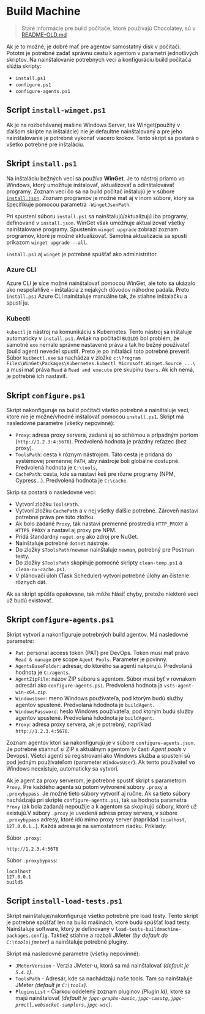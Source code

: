 # Build Machine

> Staré informácie pre build počítače, ktoré používajú Chocolatey, sú v [README-OLD.md](README-OLD.md)

Ak je to možné, je dobré mať pre agentov samostatný disk v počítači. Pototm je potrebné zadať správnu cestu k agentom
v parametri jednotlivých skriptov. Na nainštalovanie potrebných vecí a konfiguráciu build počítača slúžia skripty:

- `install.ps1`
- `configure.ps1`
- `configure-agents.ps1`

## Script `install-winget.ps1`

Ak je na rozbehávanej mašine Windows Server, tak Winget(použitý v ďalšom skripte na inštalácie) nie je defaultne nainštalovaný a pre jeho nainštalovanie je potrebné vykonať viacero krokov. Tento skript sa postará o všetko potrebné pre inštaláciu.

## Skript `install.ps1`

Na inštaláciu bežných vecí sa používa **WinGet**. Je to nástroj priamo vo Windows, ktorý umožňuje inštalovať, aktualizovať
a odinštalovávať programy. Zoznam vecí čo sa na build počítač inštalujú je v súbore [`install.json`](install.json).
Zoznam programov je možné mať aj v inom súbore, ktorý sa špecifikuje pomocou parametra `-WingetJsonPath`.

Pri spustení súboru `install.ps1` sa nainštalujú/aktualizujú iba programy, definované v `install.json`. WinGet však umožňuje
aktualizovať všetky nainštalované programy. Spustením `winget upgrade` zobrazí zoznam programov, ktoré je možné aktualizovať.
Samotná aktualizácia sa spustí príkazom `winget upgrade --all`.

`install.ps1` aj `winget` je potrebné spúšťať ako administrátor.

### Azure CLI

Azure CLI je síce možné nainštalovať pomocou WinGet, ale toto sa ukázalo ako nespoľahlivé – inštalácia z nejakých dôvodov
náhodne padala. Preto `install.ps1` Azure CLI nainštaluje manuálne tak, že stiahne inštalačku a spustí ju.

### Kubectl

`kubectl` je nástroj na komunikáciu s Kubernetes. Tento nástroj sa inštaluje automaticky v `install.ps1`. Avšak na
počítači `BUILD5` bol problém, že samotné `exe` nemalo správne nastavené práva a tak ho bežný používateľ (build agent)
nevedel spustiť. Preto je po inštalácii toto potrebné preveriť. Súbor `kuibectl.exe` sa nachádza v zložke
`c:\Program Files\WinGet\Packages\Kubernetes.kubectl_Microsoft.Winget.Source_...\` a musí mať práva `Read`
a `Read and execute` pre skupinu `Users`. Ak ich nemá, je potrebné ich nastaviť.

## Skript `configure.ps1`

Skript nakonfiguruje na build počítači všetko potrebné a nainštaluje veci, ktoré nie je možné/vhodné inštalovať pomocou
`install.ps1`. Skript má nasledovné parametre (všetky nepovinné):

- `Proxy`: adresa proxy servera, zadaná aj so schémou a prípadným portom (`http://1.2.3:4:5678`). Predvolená hodnota je prázdny reťazec (bez proxy).
- `ToolsPath`: cesta k rôznym nástrojom. Táto cesta je pridaná do systémovej premennej `PATH`, aby nástroje boli globálne dostupné. Predvolená hodnota je `C:\tools`,
- `CachePath`: cesta, kde sa nastaví keš pre rôzne programy (NPM, Cypress…). Predvolená hodnota je `C:\cache`.

Skrip sa postará o nasledovné veci:

- Vytvorí zložku `ToolsPath`.
- Vytvorí zložku `CachePath` a v nej všetky ďalšie potrebné. Zároveň nastaví potrebné práva pre túto zložku.
- Ak bolo zadané `Proxy`, tak nastaví premenné prostredia `HTTP_PROXY` a `HTTPS_PROXY` a nastaví aj proxy pre NPM.
- Pridá štandardný `nuget.org` ako zdroj pre NuGet.
- Nainštaluje potrebné `dotnet` nástroje.
- Do zložky `$ToolsPath/newman` nainštaluje `newman`, potrebný pre Postman testy.
- Do zložky `$ToolsPath` skopíruje pomocné skripty `clean-temp.ps1` a `clean-nx-cache.ps1`.
- V plánovači úloh (Task Scheduler) vytvorí potrebné úlohy an čistenie rôznych dát.

Ak sa skript spúšťa opakovane, tak môže hlásiť chyby, pretože niektoré veci už budú existovať.

## Skript `configure-agents.ps1`

Skript vytvorí a nakonfiguruje potrebných build agentov. Má nasledovné parametre:

- `Pat`: personal access token (PAT) pre DevOps. Token musí mať právo `Read & manage` pre scope `Agent Pools`. Parameter je povinný.
- `AgentsBaseFolder`: adresár, do ktorého sa agenti nakpírujú. Predvolaná hodnota je `C:/agents`.
- `AgentZipFile`: názov ZIP súboru s agentom. Súbor musí byť v rovnakom adresári ako `configure-agents.ps1`. Predvolená hodnota ja `vsts-agent-win-x64.zip`.
- `WindowsUser`: meno Windows používateľa, pod ktorým budú služby agentov spustené. Predvolaná hdodnota je `buildAgent`.
- `WindowsPassword`: heslo Windows používateľa, pod ktorým budú služby agentov spustené. Predvolaná hdodnota je `buildAgent`.
- `Proxy`: adresa proxy servera, ak je potrebný, napríklad `http://1.2.3.4:5678`.

Zoznam agentov ktorí sa nakonfigurujú je v súbore `configure-agents.json`. Je potrebné stiahnuť si ZIP s aktuálnym agentom
(v časti _Agent pools_ v Devops). Všetci agenti sú registrovaní ako Windows služba a spustení sú pod jedným používateľom
(parameter `WindowsUser`). Ak tento používateľ vo Windows neexistuje, automaticky sa vytvorí.

Ak je agent za proxy serverom, je potrebné spustiť skript s parametrom `Proxy`. Pre každého agenta sú potom vytvorené
súbory `.proxy` a `.proxybypass`. Je možné tieto súbory vytvoriť aj ručne. Ak sa tieto súbory nachádzajú pri skripte
`configure-agents.ps1`, tak sa hodnota parametra `Proxy` (ak bola zadaná) nepoužije a k agentom sa skopírujú súbory,
ktoré už existujú.V súbory `.proxy` je uvedená adresa proxy servera, v súbore `.proxybypass` adresy, ktoré idú mimo proxy
server (napríklad `localhost`, `127.0.0.1`…). Každá adresa je na samostatnom riadku. Príklady:

Súbor `.proxy`:

``` text
http://1.2.3.4:5678
```

Súbor `.proxybypass`:

``` text
localhost
127.0.0.1
build5
```

## Script `install-load-tests.ps1`

Skript nainštaluje/nakonfiguruje všetko potrebné pre load testy. Tento skript je potrebné spúšťať len na build mašinách,
ktoré budú spúšťať load testy. Nainštaluje software, ktorý je definovaný v `load-tests-buildmachine-packages.config`.
Taktiež stiahne a rozbalí JMeter _(by default do `C:\tools\jmeter`)_ a nainštaluje potrebné pluginy.

Skript má nasledovné parametre (všetky nepovinné):

- `JMeterVersion` - Verzia JMeter-u, ktorá sa má nainštalovať _(default je `5.4.1`)_.
- `ToolsPath` - Adresár, kde sa nachádzajú naše tools. Tam sa nainštaluje JMeter _(default je `C:\tools`)_.
- `PluginsList` - Čiarkou oddelený zoznam pluginov _(Plugin Id)_, ktoré sa majú nainštalovať _(default je `jpgc-graphs-basic,jpgc-casutg,jpgc-prmctl,websocket-samplers,jpgc-wsc`)_.
